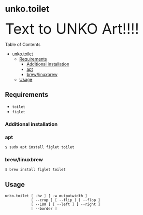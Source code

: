 # unko.toilet

<font size=7>Text to UNKO Art!!!!</font>

Table of Contents

<!--ts-->
   * [unko.toilet](doc/unko.toilet.md#unkotoilet)
      * [Requirements](doc/unko.toilet.md#requirements)
         * [Additional installation](doc/unko.toilet.md#additional-installation)
         * [apt](doc/unko.toilet.md#apt)
         * [brew/linuxbrew](doc/unko.toilet.md#brewlinuxbrew)
      * [Usage](doc/unko.toilet.md#usage)

<!-- Added by: runner, at: Fri Jun 12 12:18:52 UTC 2020 -->

<!--te-->

## Requirements

- `toilet`
- `figlet`

### Additional installation

### apt

```sh
$ sudo apt install figlet toilet
```

### brew/linuxbrew

```sh
$ brew install figlet toilet
```

## Usage

```
unko.toilet [ -hv ] [ -w outputwidth ]
            [ --crop ] [ --flip ] [ --flop ]
            [ --180 ] [ --left ] [ --right ]
            [ --border ]
```
